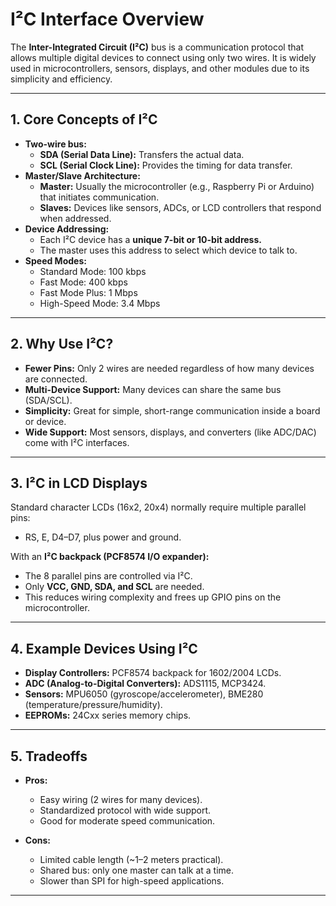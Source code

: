 # I²C Interface Overview

The **Inter-Integrated Circuit (I²C)** bus is a communication protocol that allows multiple digital devices to connect using only two wires. It is widely used in microcontrollers, sensors, displays, and other modules due to its simplicity and efficiency.

---

## 1. Core Concepts of I²C
- **Two-wire bus:**
  - **SDA (Serial Data Line):** Transfers the actual data.
  - **SCL (Serial Clock Line):** Provides the timing for data transfer.
- **Master/Slave Architecture:**
  - **Master:** Usually the microcontroller (e.g., Raspberry Pi or Arduino) that initiates communication.
  - **Slaves:** Devices like sensors, ADCs, or LCD controllers that respond when addressed.
- **Device Addressing:**
  - Each I²C device has a **unique 7-bit or 10-bit address.**
  - The master uses this address to select which device to talk to.
- **Speed Modes:**
  - Standard Mode: 100 kbps  
  - Fast Mode: 400 kbps  
  - Fast Mode Plus: 1 Mbps  
  - High-Speed Mode: 3.4 Mbps

---

## 2. Why Use I²C?
- **Fewer Pins:** Only 2 wires are needed regardless of how many devices are connected.
- **Multi-Device Support:** Many devices can share the same bus (SDA/SCL).
- **Simplicity:** Great for simple, short-range communication inside a board or device.
- **Wide Support:** Most sensors, displays, and converters (like ADC/DAC) come with I²C interfaces.

---

## 3. I²C in LCD Displays
Standard character LCDs (16x2, 20x4) normally require multiple parallel pins:
- RS, E, D4–D7, plus power and ground.

With an **I²C backpack (PCF8574 I/O expander):**
- The 8 parallel pins are controlled via I²C.
- Only **VCC, GND, SDA, and SCL** are needed.
- This reduces wiring complexity and frees up GPIO pins on the microcontroller.

---

## 4. Example Devices Using I²C
- **Display Controllers:** PCF8574 backpack for 1602/2004 LCDs.
- **ADC (Analog-to-Digital Converters):** ADS1115, MCP3424.
- **Sensors:** MPU6050 (gyroscope/accelerometer), BME280 (temperature/pressure/humidity).
- **EEPROMs:** 24Cxx series memory chips.

---

## 5. Tradeoffs
- **Pros:**
  - Easy wiring (2 wires for many devices).
  - Standardized protocol with wide support.
  - Good for moderate speed communication.

- **Cons:**
  - Limited cable length (~1–2 meters practical).
  - Shared bus: only one master can talk at a time.
  - Slower than SPI for high-speed applications.

---
